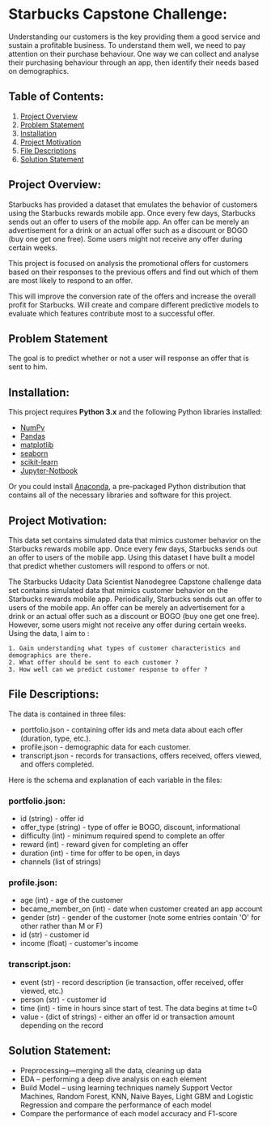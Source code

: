# Starbucks Capstone Challenge:
Understanding our customers is the key providing them a good service and sustain a profitable business. To understand them well, we need to pay attention on their purchase behaviour. One way we can collect and analyse their purchasing behaviour through an app, then identify their needs based on demographics.

## Table of Contents:
1. [Project Overview](https://github.com/Aditya-Kashyap/starbucks-capstone-challenge#Project-Overview)
2. [Problem Statement](https://github.com/Aditya-Kashyap/starbucks-capstone-challenge#Problem-Statement)
3. [Installation](https://github.com/Aditya-Kashyap/starbucks-capstone-challenge#Installation)
4. [Project Motivation](https://github.com/Aditya-Kashyap/starbucks-capstone-challenge#Project-Motivation)
5. [File Descriptions](https://github.com/Aditya-Kashyap/starbucks-capstone-challenge#File-Descriptions)
6. [Solution Statement](https://github.com/Aditya-Kashyap/starbucks-capstone-challenge#Solution-Statement) 

## Project Overview:

Starbucks has provided a dataset that emulates the behavior of customers using the Starbucks rewards mobile app. Once every few days, Starbucks sends out an offer to users of the mobile app.  An offer can be merely an advertisement for a drink or an actual offer such as a discount or BOGO (buy one get one free). Some users might not receive any offer during certain weeks.
                
This project is focused on analysis the promotional offers for customers based on their responses to the previous offers and find out which of them are most likely to respond to an offer. 

This will improve the conversion rate of the offers and increase the overall profit for Starbucks. Will create and compare different predictive models to evaluate which features contribute most to a successful offer.
 

## Problem Statement

The goal is to predict whether or not a user will response an offer that is sent to him.  


## Installation:
This project requires **Python 3.x** and the following Python libraries installed:

- [NumPy](http://www.numpy.org/)
- [Pandas](http://pandas.pydata.org)
- [matplotlib](http://matplotlib.org/)
- [seaborn](https://seaborn.pydata.org/installing.html)
- [scikit-learn](http://scikit-learn.org/stable/)
- [Jupyter-Notbook](https://jupyter.org/install.html)

Or you could install [Anaconda](https://www.anaconda.com/products/individual), a pre-packaged Python distribution that contains all 
of the necessary libraries and software for this project.

## Project Motivation:
This data set contains simulated data that mimics customer behavior on the Starbucks rewards mobile app. Once every few days, 
Starbucks sends out an offer to users of the mobile app. Using this dataset I have built a model that predict whether customers will respond to 
offers or not.

The Starbucks Udacity Data Scientist Nanodegree Capstone challenge data set contains simulated data that mimics customer behavior on the Starbucks rewards mobile app. Periodically, Starbucks sends out an offer to users of the mobile app. An offer can be merely an advertisement for a drink or an actual offer such as a discount or BOGO (buy one get one free). However, some users might not receive any offer during certain weeks. Using the data, I aim to :

    1. Gain understanding what types of customer characteristics and demographics are there.
    2. What offer should be sent to each customer ?
    3. How well can we predict customer response to offer ?

## File Descriptions:

The data is contained in three files:
* portfolio.json - containing offer ids and meta data about each offer (duration, type, etc.).
* profile.json - demographic data for each customer.
* transcript.json - records for transactions, offers received, offers viewed, and offers completed.

Here is the schema and explanation of each variable in the files:

### portfolio.json:
* id (string) - offer id
* offer_type (string) - type of offer ie BOGO, discount, informational
* difficulty (int) - minimum required spend to complete an offer
* reward (int) - reward given for completing an offer
* duration (int) - time for offer to be open, in days
* channels (list of strings)

### profile.json:
* age (int) - age of the customer
* became_member_on (int) - date when customer created an app account
* gender (str) - gender of the customer (note some entries contain 'O' for other rather than M or F)
* id (str) - customer id
* income (float) - customer's income

### transcript.json:
* event (str) - record description (ie transaction, offer received, offer viewed, etc.)
* person (str) - customer id
* time (int) - time in hours since start of test. The data begins at time t=0
* value - (dict of strings) - either an offer id or transaction amount depending on the record

## Solution Statement:

*	Preprocessing—merging all the data, cleaning up data
*	EDA – performing a deep dive analysis on each element
*	Build Model – using learning techniques namely Support Vector Machines, Random Forest, KNN, Naive Bayes, Light GBM and Logistic Regression and compare the performance of each model  
*	Compare the performance of each model accuracy and F1-score
  

